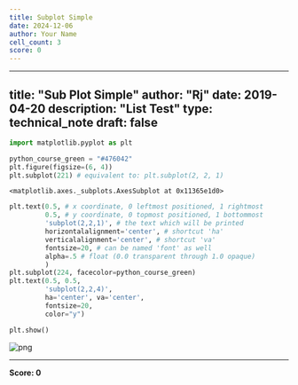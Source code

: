 ```yaml
---
title: Subplot Simple
date: 2024-12-06
author: Your Name
cell_count: 3
score: 0
---
```


---
title: "Sub Plot Simple"
author: "Rj"
date: 2019-04-20
description: "List Test"
type: technical_note
draft: false
---

```python
import matplotlib.pyplot as plt

python_course_green = "#476042"
plt.figure(figsize=(6, 4))
plt.subplot(221) # equivalent to: plt.subplot(2, 2, 1)
```




    <matplotlib.axes._subplots.AxesSubplot at 0x11365e1d0>




```python
plt.text(0.5, # x coordinate, 0 leftmost positioned, 1 rightmost
         0.5, # y coordinate, 0 topmost positioned, 1 bottommost
         'subplot(2,2,1)', # the text which will be printed
         horizontalalignment='center', # shortcut 'ha' 
         verticalalignment='center', # shortcut 'va'
         fontsize=20, # can be named 'font' as well
         alpha=.5 # float (0.0 transparent through 1.0 opaque)
         )
plt.subplot(224, facecolor=python_course_green)
plt.text(0.5, 0.5, 
         'subplot(2,2,4)', 
         ha='center', va='center',
         fontsize=20, 
         color="y")

plt.show()
```


    
![png](/mlnotes/images/subplot%20simple_2_0.png)
    



---
**Score: 0**
